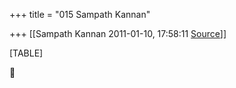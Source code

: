 +++
title = "015 Sampath Kannan"

+++
[[Sampath Kannan	2011-01-10, 17:58:11 [Source](https://groups.google.com/g/bvparishat/c/KFSTsyWycXM)]]



[TABLE]



